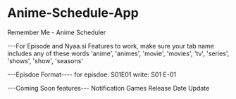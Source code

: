 # Anime-Schedule-App
Remember Me - Anime Scheduler

---For Episode and Nyaa.si Features to work, make sure your tab name includes any of these words
'anime', 'animes', 'movie', 'movies', 'tv', 'series', 'shows', 'show', 'seasons'

---Episdoe Format----
for episdoe: S01E01
write: S01 E-01





---Coming Soon features---
Notification
Games Release Date Update
